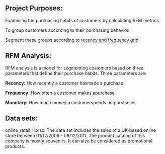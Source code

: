 ## Project Purposes:
Examining the purchasing habits of customers by calculating RFM metrics.

To group customers according to their purchasing behavior.

Segment these groups according to [recency and frequency grid](https://miro.medium.com/max/1234/0*JJBP4ToZiaw0HVPN.png)

## RFM Analysis:

RFM analysis is a model for segmenting customers based on three parameters that define their purchase habits. Three parameters are:

**Recency:** How recently a customer hasmade a purchase.

**Frequency:** How often a customer makes apurchase.

**Monetary:** How much money a customerspends on purchases.

## Data sets:
online_retail_II.xlsx: The data set includes the sales of a UK-based online store between 01/12/2009 - 09/12/2011. 
The product catalog of this company is mostly souvenirs. It can also be considered as promotional products.
